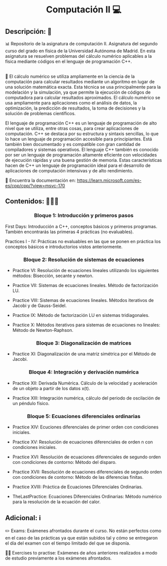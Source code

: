 <h1 align="center">Computación II 💻</h1>

<h2>Descripción: 📄</h2>
📊 Repositorio de la asignatura de computación II. Asignatura del segundo curso del grado en física de la Universidad Autónoma de Madrid. En esta asignatura se resuelven problemas del cálculo numérico aplicables a la física mediante códigos en el lenguaje de programación C++.<br><br>

🔢 El cálculo numérico se utiliza ampliamente en la ciencia de la computación para calcular resultados mediante un algoritmo en lugar de una solución matemática exacta. Esta técnica se usa principalmente para la modelación y la simulación, ya que permite la ejecución de códigos de computadora para calcular resultados aproximados. El cálculo numérico se usa ampliamente para aplicaciones como el análisis de datos, la optimización, la predicción de resultados, la toma de decisiones y la solución de problemas científicos.<br>

El lenguaje de programación C++ es un lenguaje de programación de alto nivel que se utiliza, entre otras cosas, para crear aplicaciones de computación. C++ se destaca por su estructura y sintaxis sencillas, lo que lo hace un lenguaje de programación accesible para principiantes. Está también bien documentado y es compatible con gran cantidad de compiladores y sistemas operativos. El lenguaje C++ también es conocido por ser un lenguaje de programación altamente eficiente con velocidades de ejecución rápidas y una buena gestión de memoria. Estas características hacen de C++ un lenguaje de programación ideal para el desarrollo de aplicaciones de computación intensivas y de alto rendimiento.

💼 Encuentra la documentación en: https://learn.microsoft.com/es-es/cpp/cpp/?view=msvc-170

<h2>Contenidos: 🧑🏻‍🏫</h2>
<h3 align="center">Bloque 1: Introducción y primeros pasos</h3>

First Days: Introducción a C++, conceptos básicos y primeros programas. También encontrarás las primeras 4 prácticas (no evaluables).

Practices I - IV: Prácticas no evaluables en las que se ponen en práctica los conceptos básicos e introductorios vistos anteriormente.

<h3 align="center">Bloque 2: Resolución de sistemas de ecuaciones</h3>

 - Practice VI: Resolución de ecuaciones lineales utilizando los siguientes métodos: Bisección, secante y newton.
 
 - Practice VII: Sistemas de ecuaciones lineales. Método de factorización LU.

 - Practice VIII: Sistemas de ecuaciones lineales. Métodos iterativos de Jacobi y de Gauss-Seidel.
 
  - Practice IX: Método de factorización LU en sistemas tridiagonales.
 
  - Practice X: Métodos iterativos para sistemas de ecuaciones no lineales: Método de Newton-Raphson.
  
 <h3 align="center">Bloque 3: Diagonalización de matrices</h3>
 
  - Practice XI: Diagonalización de una matriz simétrica por el Método de Jacobi.
 
 <h3 align="center">Bloque 4: Integración y derivación numérica</h3>
  
  - Practice XII: Derivada Numérica. Cálculo de la velocidad y aceleración de un objeto a partir de los datos x(t).
 
  - Practice XIII: Integración numérica, cálculo del periodo de oscilación de un péndulo físico.
 
 <h3 align="center">Bloque 5: Ecuaciones diferenciales ordinarias</h3>
 
  - Practice XIV: Ecuciones diferenciales de primer orden con condiciones iniciales.
 
  - Practice XV: Resolución de ecuaciones diferenciales de orden n con condiciones iniciales.
  
  - Practice XVI: Resolución de ecuaciones diferenciales de segundo orden con condiciones de contorno: Método del disparo.
 
  - Practice XVII: Resolución de ecuaciones diferenciales de segundo orden con condiciones de contorno: Método de las diferencias finitas.
 
  - Practice XVIII: Práctica de Ecuaciones Diferenciales Ordinarias.
 
  - TheLastPractice: Ecuaciones Diferenciales Ordinarias: Método numérico para la resolución de la ecuación del calor.
  
<h2>Adicional: ℹ️</h2>

✏️ Exams: Exámenes afrontados durante el curso. No están perfectos como en el caso de las prácticas ya que están subidos tal y cómo se entregaron el día del examen con el tiempo limitado del que se disponía.

🏋🏻 Exercises to practise: Exámenes de años anteriores realizados a modo de estudio previamente a los exámenes afrontados.

